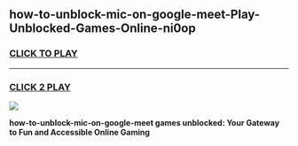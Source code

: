 
## how-to-unblock-mic-on-google-meet-Play-Unblocked-Games-Online-ni0op
<h3>
<a href="https://premium76.site?title=how-to-unblock-mic-on-google-meet&ref=25A">CLICK TO PLAY</a></h3>
<hr>

<h3>
<a href="https://premium76.site?title=how-to-unblock-mic-on-google-meet&ref=25A">CLICK 2 PLAY</a>
  
</h3>

<a href="https://premium76.site?title=how-to-unblock-mic-on-google-meet&ref=25A"><img src="https://clearcache.store/games.png"></a>


**how-to-unblock-mic-on-google-meet games unblocked: Your Gateway to Fun and Accessible Online Gaming**
